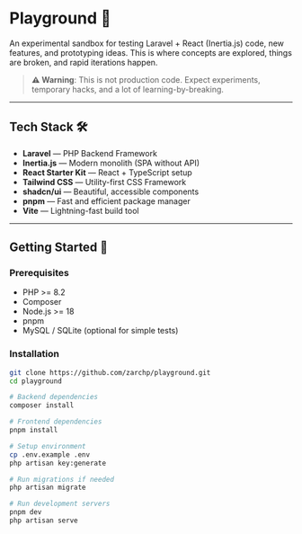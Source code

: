 # Playground 🚀

An experimental sandbox for testing Laravel + React (Inertia.js) code, new features, and prototyping ideas. This is where concepts are explored, things are broken, and rapid iterations happen.

> **⚠️ Warning**: This is not production code. Expect experiments, temporary hacks, and a lot of learning-by-breaking.

---

## Tech Stack 🛠️

- **Laravel** — PHP Backend Framework
- **Inertia.js** — Modern monolith (SPA without API)
- **React Starter Kit** — React + TypeScript setup
- **Tailwind CSS** — Utility-first CSS Framework
- **shadcn/ui** — Beautiful, accessible components
- **pnpm** — Fast and efficient package manager
- **Vite** — Lightning-fast build tool

---

## Getting Started 🏁

### Prerequisites

- PHP >= 8.2
- Composer
- Node.js >= 18
- pnpm
- MySQL / SQLite (optional for simple tests)

### Installation

```bash
git clone https://github.com/zarchp/playground.git
cd playground

# Backend dependencies
composer install

# Frontend dependencies
pnpm install

# Setup environment
cp .env.example .env
php artisan key:generate

# Run migrations if needed
php artisan migrate

# Run development servers
pnpm dev
php artisan serve
